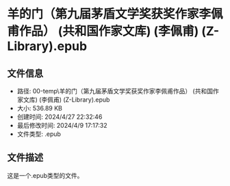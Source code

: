 ﻿# 羊的门（第九届茅盾文学奖获奖作家李佩甫作品） (共和国作家文库) (李佩甫) (Z-Library).epub

## 文件信息
- 路径: 00-temp\羊的门（第九届茅盾文学奖获奖作家李佩甫作品） (共和国作家文库) (李佩甫) (Z-Library).epub
- 大小: 536.89 KB
- 创建时间: 2024/4/27 22:32:46
- 最后修改时间: 2024/4/9 17:17:32
- 文件类型: .epub

## 文件描述
这是一个.epub类型的文件。

